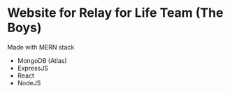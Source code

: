 # Website for Relay for Life Team (The Boys)

Made with MERN stack
- MongoDB (Atlas)
- ExpressJS
- React
- NodeJS

